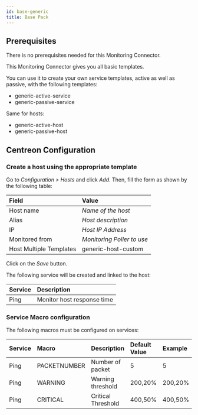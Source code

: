 ```yaml
---
id: base-generic
title: Base Pack
---
```


## Prerequisites

There is no prerequisites needed for this Monitoring Connector.

This Monitoring Connector gives you all basic templates.

You can use it to create your own service templates, active as well as passive,
with the following templates:

  - generic-active-service
  - generic-passive-service

Same for hosts:

  - generic-active-host
  - generic-passive-host

## Centreon Configuration

### Create a host using the appropriate template

Go to *Configuration \> Hosts* and click *Add*. Then, fill the form as shown by
the following table:

| Field                   | Value                      |
| :---------------------- | :------------------------- |
| Host name               | *Name of the host*         |
| Alias                   | *Host description*         |
| IP                      | *Host IP Address*          |
| Monitored from          | *Monitoring Poller to use* |
| Host Multiple Templates | generic-host-custom        |

Click on the *Save* button.

The following service will be created and linked to the host:

| Service | Description                |
| :------ | :------------------------- |
| Ping    | Monitor host response time |

### Service Macro configuration

The following macros must be configured on services:

| Service | Macro        | Description        | Default Value | Example |
| :------ | :----------- | :----------------- | :------------ | :------ |
| Ping    | PACKETNUMBER | Number of packet   | 5             | 5       |
| Ping    | WARNING      | Warning threshold  | 200,20%       | 200,20% |
| Ping    | CRITICAL     | Critical Threshold | 400,50%       | 400,50% |

